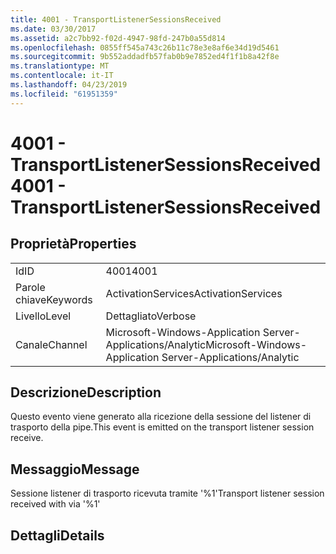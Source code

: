 ```yaml
---
title: 4001 - TransportListenerSessionsReceived
ms.date: 03/30/2017
ms.assetid: a2c7bb92-f02d-4947-98fd-247b0a55d814
ms.openlocfilehash: 0855ff545a743c26b11c78e3e8af6e34d19d5461
ms.sourcegitcommit: 9b552addadfb57fab0b9e7852ed4f1f1b8a42f8e
ms.translationtype: MT
ms.contentlocale: it-IT
ms.lasthandoff: 04/23/2019
ms.locfileid: "61951359"
---
```

# <a name="4001---transportlistenersessionsreceived"></a><span data-ttu-id="fb9b2-102">4001 - TransportListenerSessionsReceived</span><span class="sxs-lookup"><span data-stu-id="fb9b2-102">4001 - TransportListenerSessionsReceived</span></span>
## <a name="properties"></a><span data-ttu-id="fb9b2-103">Proprietà</span><span class="sxs-lookup"><span data-stu-id="fb9b2-103">Properties</span></span>  
  
|||  
|-|-|  
|<span data-ttu-id="fb9b2-104">Id</span><span class="sxs-lookup"><span data-stu-id="fb9b2-104">ID</span></span>|<span data-ttu-id="fb9b2-105">4001</span><span class="sxs-lookup"><span data-stu-id="fb9b2-105">4001</span></span>|  
|<span data-ttu-id="fb9b2-106">Parole chiave</span><span class="sxs-lookup"><span data-stu-id="fb9b2-106">Keywords</span></span>|<span data-ttu-id="fb9b2-107">ActivationServices</span><span class="sxs-lookup"><span data-stu-id="fb9b2-107">ActivationServices</span></span>|  
|<span data-ttu-id="fb9b2-108">Livello</span><span class="sxs-lookup"><span data-stu-id="fb9b2-108">Level</span></span>|<span data-ttu-id="fb9b2-109">Dettagliato</span><span class="sxs-lookup"><span data-stu-id="fb9b2-109">Verbose</span></span>|  
|<span data-ttu-id="fb9b2-110">Canale</span><span class="sxs-lookup"><span data-stu-id="fb9b2-110">Channel</span></span>|<span data-ttu-id="fb9b2-111">Microsoft-Windows-Application Server-Applications/Analytic</span><span class="sxs-lookup"><span data-stu-id="fb9b2-111">Microsoft-Windows-Application Server-Applications/Analytic</span></span>|  
  
## <a name="description"></a><span data-ttu-id="fb9b2-112">Descrizione</span><span class="sxs-lookup"><span data-stu-id="fb9b2-112">Description</span></span>  
 <span data-ttu-id="fb9b2-113">Questo evento viene generato alla ricezione della sessione del listener di trasporto della pipe.</span><span class="sxs-lookup"><span data-stu-id="fb9b2-113">This event is emitted on the transport listener session receive.</span></span>  
  
## <a name="message"></a><span data-ttu-id="fb9b2-114">Messaggio</span><span class="sxs-lookup"><span data-stu-id="fb9b2-114">Message</span></span>  
 <span data-ttu-id="fb9b2-115">Sessione listener di trasporto ricevuta tramite '%1'</span><span class="sxs-lookup"><span data-stu-id="fb9b2-115">Transport listener session received with via '%1'</span></span>  
  
## <a name="details"></a><span data-ttu-id="fb9b2-116">Dettagli</span><span class="sxs-lookup"><span data-stu-id="fb9b2-116">Details</span></span>
